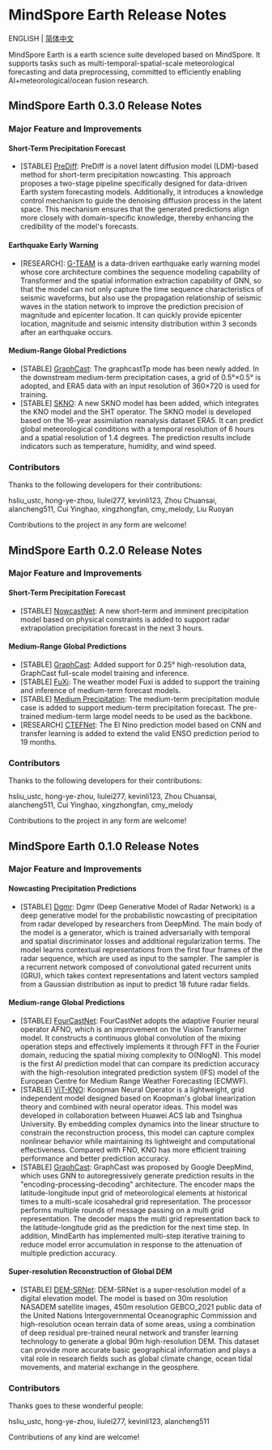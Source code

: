 # MindSpore Earth Release Notes

ENGLISH | [简体中文](RELEASE_CN.md)

MindSpore Earth is a earth science suite developed based on MindSpore. It supports tasks such as multi-temporal-spatial-scale meteorological forecasting and data preprocessing, committed to efficiently enabling AI+meteorological/ocean fusion research.

## MindSpore Earth 0.3.0 Release Notes

### Major Feature and Improvements

#### Short-Term Precipitation Forecast

- [STABLE] [PreDiff](https://gitee.com/mindspore/mindscience/tree/master/MindEarth/applications/nowcasting/PreDiff): PreDiff is a novel latent diffusion model (LDM)-based method for short-term precipitation nowcasting. This approach proposes a two-stage pipeline specifically designed for data-driven Earth system forecasting models. Additionally, it introduces a knowledge control mechanism to guide the denoising diffusion process in the latent space. This mechanism ensures that the generated predictions align more closely with domain-specific knowledge, thereby enhancing the credibility of the model's forecasts.

#### Earthquake Early Warning

- [RESEARCH]: [G-TEAM](https://gitee.com/mindspore/mindscience/tree/master/MindEarth/applications/earthquake/G-TEAM) is a data-driven earthquake early warning model whose core architecture combines the sequence modeling capability of Transformer and the spatial information extraction capability of GNN, so that the model can not only capture the time sequence characteristics of seismic waveforms, but also use the propagation relationship of seismic waves in the station network to improve the prediction precision of magnitude and epicenter location. It can quickly provide epicenter location, magnitude and seismic intensity distribution within 3 seconds after an earthquake occurs.

#### Medium-Range Global Predictions

- [STABLE] [GraphCast](https://gitee.com/mindspore/mindscience/tree/master/MindEarth/applications/medium-range/graphcast): The graphcastTp mode has been newly added. In the downstream medium-term precipitation cases, a grid of 0.5°×0.5° is adopted, and ERA5 data with an input resolution of 360×720 is used for training.
- [STABLE] [SKNO](https://gitee.com/mindspore/mindscience/tree/master/MindEarth/applications/medium-range/skno): A new SKNO model has been added, which integrates the KNO model and the SHT operator. The SKNO model is developed based on the 16-year assimilation reanalysis dataset ERA5. It can predict global meteorological conditions with a temporal resolution of 6 hours and a spatial resolution of 1.4 degrees. The prediction results include indicators such as temperature, humidity, and wind speed.

### Contributors

Thanks to the following developers for their contributions:

hsliu_ustc, hong-ye-zhou, liulei277, kevinli123, Zhou Chuansai, alancheng511, Cui Yinghao, xingzhongfan, cmy_melody, Liu Ruoyan

Contributions to the project in any form are welcome!

## MindSpore Earth 0.2.0 Release Notes

### Major Feature and Improvements

#### Short-Term Precipitation Forecast

- [STABLE] [NowcastNet](https://gitee.com/mindspore/mindscience/tree/master/MindEarth/applications/nowcasting/Nowcastnet): A new short-term and imminent precipitation model based on physical constraints is added to support radar extrapolation precipitation forecast in the next 3 hours.

#### Medium-Range Global Predictions

- [STABLE] [GraphCast](https://gitee.com/mindspore/mindscience/tree/master/MindEarth/applications/medium-range/graphcast): Added support for 0.25° high-resolution data, GraphCast full-scale model training and inference.
- [STABLE] [FuXi](https://gitee.com/mindspore/mindscience/tree/master/MindEarth/applications/medium-range/fuxi): The weather model Fuxi is added to support the training and inference of medium-term forecast models.
- [STABLE] [Medium Precipitation](https://gitee.com/mindspore/mindscience/tree/master/MindEarth/applications/medium-range/graphcast): The medium-term precipitation module case is added to support medium-term precipitation forecast. The pre-trained medium-term large model needs to be used as the backbone.
- [RESEARCH] [CTEFNet](https://gitee.com/mindspore/mindscience/tree/master/MindEarth/applications/climate-prediction/ensoforecast): The El Nino prediction model based on CNN and transfer learning is added to extend the valid ENSO prediction period to 19 months.

### Contributors

Thanks to the following developers for their contributions:

hsliu_ustc, hong-ye-zhou, liulei277, kevinli123, Zhou Chuansai, alancheng511, Cui Yinghao, xingzhongfan, cmy_melody

Contributions to the project in any form are welcome!

## MindSpore Earth 0.1.0 Release Notes

### Major Feature and Improvements

#### Nowcasting Precipitation Predictions

- [STABLE] [Dgmr](https://gitee.com/mindspore/mindscience/tree/master/MindEarth/applications/nowcasting/dgmr): Dgmr (Deep Generative Model of Radar Network) is a deep generative model for the probabilistic nowcasting of precipitation from radar developed by researchers from DeepMind. The main body of the model is a generator, which is trained adversarially with temporal and spatial discriminator losses and additional regularization terms. The model learns contextual representations from the first four frames of the radar sequence, which are used as input to the sampler. The sampler is a recurrent network composed of convolutional gated recurrent units (GRU), which takes context representations and latent vectors sampled from a Gaussian distribution as input to predict 18 future radar fields.

#### Medium-range Global Predictions

- [STABLE] [FourCastNet](https://gitee.com/mindspore/mindscience/tree/master/MindEarth/applications/medium-range/fourcastnet): FourCastNet adopts the adaptive Fourier neural operator AFNO, which is an improvement on the Vision Transformer model. It constructs a continuous global convolution of the mixing operation steps and effectively implements it through FFT in the Fourier domain, reducing the spatial mixing complexity to O(NlogN). This model is the first AI prediction model that can compare its prediction accuracy with the high-resolution integrated prediction system (IFS) model of the European Centre for Medium Range Weather Forecasting (ECMWF).
- [STABLE] [ViT-KNO](https://gitee.com/mindspore/mindscience/tree/master/MindEarth/applications/medium-range/koopman_vit): Koopman Neural Operator is a lightweight, grid independent model designed based on Koopman's global linearization theory and combined with neural operator ideas. This model was developed in collaboration between Huawei ACS lab and Tsinghua University. By embedding complex dynamics into the linear structure to constrain the reconstruction process, this model can capture complex nonlinear behavior while maintaining its lightweight and computational effectiveness. Compared with FNO, KNO has more efficient training performance and better prediction accuracy.
- [STABLE] [GraphCast](https://gitee.com/mindspore/mindscience/tree/master/MindEarth/applications/medium-range/graphcast): GraphCast was proposed by Google DeepMind, which uses GNN to autoregressively generate prediction results in the "encoding-processing-decoding" architecture. The encoder maps the latitude-longitude input grid of meteorological elements at historical times to a multi-scale icosahedral grid representation. The processor performs multiple rounds of message passing on a multi grid representation. The decoder maps the multi grid representation back to the latitude-longitude grid as the prediction for the next time step. In addition, MindEarth has implemented multi-step iterative training to reduce model error accumulation in response to the attenuation of multiple prediction accuracy.

#### Super-resolution Reconstruction of Global DEM

- [STABLE] [DEM-SRNet](https://gitee.com/mindspore/mindscience/tree/master/MindEarth/applications/dem-super-resolution): DEM-SRNet is a super-resolution model of a digital elevation model. The model is based on 30m resolution NASADEM satellite images, 450m resolution GEBCO_2021 public data of the United Nations Intergovernmental Oceanographic Commission and high-resolution ocean terrain data of some areas, using a combination of deep residual pre-trained neural network and transfer learning technology to generate a global 90m high-resolution DEM. This dataset can provide more accurate basic geographical information and plays a vital role in research fields such as global climate change, ocean tidal movements, and material exchange in the geosphere.

### Contributors

Thanks goes to these wonderful people:

hsliu_ustc, hong-ye-zhou, liulei277, kevinli123, alancheng511

Contributions of any kind are welcome!
